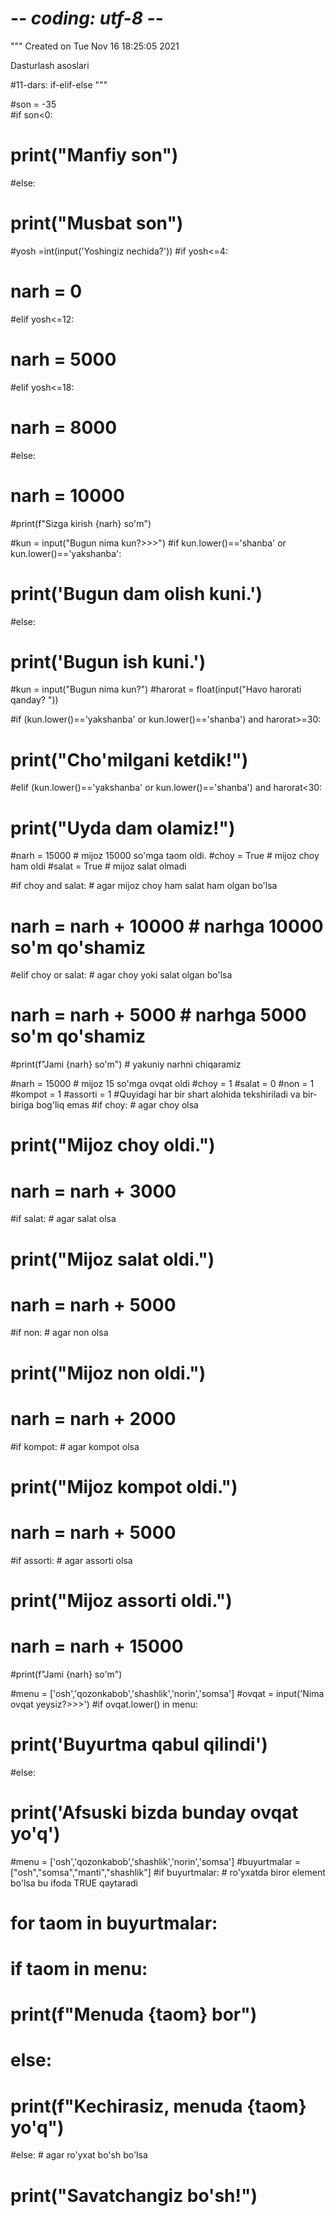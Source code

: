 # -*- coding: utf-8 -*-
"""
Created on Tue Nov 16 18:25:05 2021

Dasturlash asoslari

#11-dars: if-elif-else
"""

#son = -35   
#if son<0:
#    print("Manfiy son")
#else:
#    print("Musbat son")

#yosh =int(input('Yoshingiz nechida?'))
#if yosh<=4:
#    narh = 0
#elif yosh<=12:
#    narh = 5000
#elif yosh<=18:
#    narh = 8000
#else:
#    narh = 10000
    
#print(f"Sizga kirish {narh} so'm")


#kun = input("Bugun nima kun?>>>")
#if kun.lower()=='shanba' or kun.lower()=='yakshanba':
#    print('Bugun dam olish kuni.')
#else:
#    print('Bugun ish kuni.')
     
#kun = input("Bugun nima kun?")
#harorat = float(input("Havo harorati qanday? "))

#if (kun.lower()=='yakshanba' or kun.lower()=='shanba') and harorat>=30:
#    print("Cho'milgani ketdik!")
#elif (kun.lower()=='yakshanba' or kun.lower()=='shanba') and harorat<30:
#    print("Uyda dam olamiz!")
    
#narh = 15000 # mijoz 15000 so'mga taom oldi.
#choy = True # mijoz choy ham oldi
#salat =  True # mijoz salat olmadi

#if choy and salat: # agar mijoz choy ham salat ham olgan bo'lsa
#    narh = narh + 10000 # narhga 10000 so'm qo'shamiz
#elif choy or salat: # agar choy yoki salat olgan bo'lsa
#    narh = narh + 5000 # narhga 5000 so'm qo'shamiz
  
#print(f"Jami {narh} so'm") # yakuniy narhni chiqaramiz

#narh = 15000 # mijoz 15 so'mga ovqat oldi
#choy = 1
#salat = 0 
#non = 1
#kompot = 1
#assorti = 1
#Quyidagi har bir shart alohida tekshiriladi va bir-biriga bog'liq emas
#if choy: # agar choy olsa
#    print("Mijoz choy oldi.")
#    narh = narh + 3000
    
#if salat: # agar salat olsa
#    print("Mijoz salat oldi.")
#    narh = narh + 5000
    
#if non: # agar non olsa
#    print("Mijoz non oldi.")
#    narh = narh + 2000
    
#if kompot: # agar kompot olsa
#    print("Mijoz kompot oldi.")
#    narh = narh + 5000
    
#if assorti: # agar assorti olsa
#    print("Mijoz assorti oldi.")
#    narh = narh + 15000
    
#print(f"Jami {narh} so'm")


#menu = ['osh','qozonkabob','shashlik','norin','somsa']
#ovqat = input('Nima ovqat yeysiz?>>>')
#if ovqat.lower() in menu:
#    print('Buyurtma qabul qilindi')
#else: 
#    print('Afsuski bizda bunday ovqat yo\'q')
    
#menu = ['osh','qozonkabob','shashlik','norin','somsa']
#buyurtmalar = ["osh","somsa","manti","shashlik"]
#if buyurtmalar: # ro'yxatda biror element bo'lsa bu ifoda TRUE qaytaradi
#    for taom in buyurtmalar:
#        if taom in menu:
#            print(f"Menuda {taom} bor")
#        else:
#            print(f"Kechirasiz, menuda {taom} yo\'q")
#else: # agar ro'yxat bo'sh bo'lsa
#    print("Savatchangiz bo'sh!")
        
             




        
    
